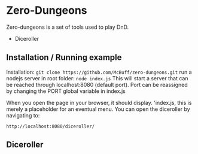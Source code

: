 # Zero-Dungeons
Zero-dungeons is a set of tools used to play DnD.
- Diceroller

## Installation / Running example
Installation: `git clone https://github.com/McBuff/zero-dungeons.git`
run a nodejs server in root folder: `node index.js`
This will start a server that can be reached through localhost:8080  (default port).
Port can be reassigned by changing the PORT global variable in index.js

When you open the page in your browser, it should display. 'index.js, this is merely a placeholder for an eventual menu.
You can open the diceroller by navigating to:

    http://localhost:8080/diceroller/


## Diceroller


